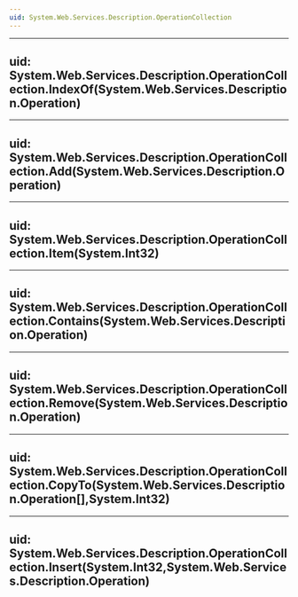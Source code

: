 ```yaml
---
uid: System.Web.Services.Description.OperationCollection
---
```


---
uid: System.Web.Services.Description.OperationCollection.IndexOf(System.Web.Services.Description.Operation)
---

---
uid: System.Web.Services.Description.OperationCollection.Add(System.Web.Services.Description.Operation)
---

---
uid: System.Web.Services.Description.OperationCollection.Item(System.Int32)
---

---
uid: System.Web.Services.Description.OperationCollection.Contains(System.Web.Services.Description.Operation)
---

---
uid: System.Web.Services.Description.OperationCollection.Remove(System.Web.Services.Description.Operation)
---

---
uid: System.Web.Services.Description.OperationCollection.CopyTo(System.Web.Services.Description.Operation[],System.Int32)
---

---
uid: System.Web.Services.Description.OperationCollection.Insert(System.Int32,System.Web.Services.Description.Operation)
---
